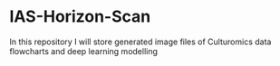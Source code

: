 # IAS-Horizon-Scan
In this repository I will store generated image files of Culturomics data flowcharts and deep learning modelling
